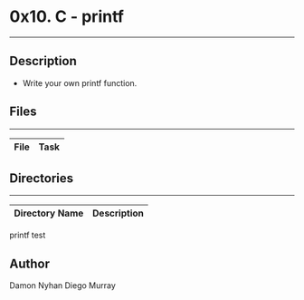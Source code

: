 # 0x10. C - printf
---
## Description
* Write your own printf function.

## Files
---
File|Task
---|---


## Directories
---
Directory Name | Description
---|---
printf
test

## Author
Damon Nyhan Diego Murray
